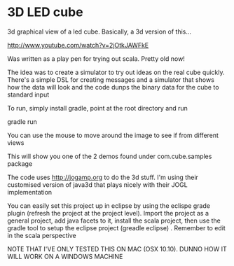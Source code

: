 3D LED cube
==========

3d graphical view of a led cube. Basically, a 3d version of this...

http://www.youtube.com/watch?v=2jOtkJAWFkE

Was written as a play pen for trying out scala. Pretty old now!

The idea was to create a simulator to try out ideas on the real cube quickly.
There's a simple DSL for creating messages and a simulator that shows how
the data will look and the code dunps the binary data for the cube to 
standard input

To run, simply install gradle, point at the root directory and run

gradle run

You can use the mouse to move around the image to see if from different views

This will show you one of the 2 demos found under com.cube.samples package

The code uses http://jogamp.org to do the 3d stuff. I'm using their customised
version of java3d that plays nicely with their JOGL implementation

You can easily set this project up in eclipse by using the eclispe grade plugin (refresh the
project at the project level). Import the project as a general project, add java facets to it, 
install the scala project, then use the gradle tool to setup the eclipse project (greadle eclipse)
. Remember to edit in the scala perspective

NOTE THAT I'VE ONLY TESTED THIS ON MAC (OSX 10.10). DUNNO HOW IT WILL WORK ON A WINDOWS MACHINE